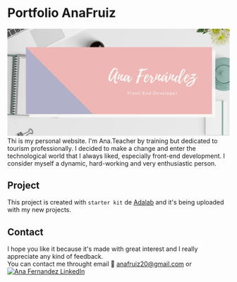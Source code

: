 # Portfolio AnaFruiz
![Preview](https://raw.githubusercontent.com/anafruiz/portfolio/master/src/images/cabecera.png)
Thi is my personal website. I'm Ana.Teacher by training but dedicated to tourism
professionally. I decided to make a change and enter
the technological world that I always liked, especially
front-end development. I consider myself a dynamic,
hard-working and very enthusiastic person.

## Project
This project is created with `starter kit` de [Adalab](https://adalab.es/) and it's being uploaded with my new projects.

## Contact
I hope you like it because it's made with great interest and I really appreciate any kind of feedback.  
You can contact me throught email :email: <a href="mailto:anafruiz20@gmail.com">anafruiz20@gmail.com</a> or  <a href="https://linkedin.com/in/anafruiz20" target="blank"><img alt="Ana Fernandez LinkedIn" src="https://img.shields.io/badge/linkedin-0e76a8.svg?&style=flat&logo=linkedin&logoColor=white" /></a>   
